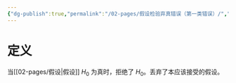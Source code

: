 ```yaml
---
{"dg-publish":true,"permalink":"/02-pages/假设检验弃真错误（第一类错误）/","tags":["personal/blog","概率论","概念"]}
---
```


# 定义
当[[02-pages/假设\|假设]] $\displaystyle H_{0}$ 为真时，拒绝了 $\displaystyle H_{0}$。丢弃了本应该接受的假设。